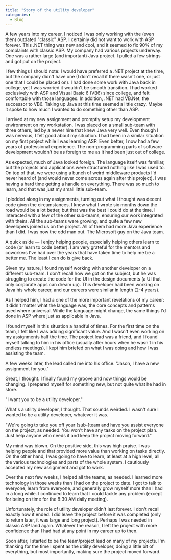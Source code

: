 ```yaml
---
title: "Story of the utility developer"
categories:
  - Blog
---
```



A few years into my career, I noticed I was only working with the (even then) outdated "classic" ASP. I certainly did not want to work with ASP forever. This .NET thing was new and cool, and it seemed to fix 90% of my complaints with classic ASP. My company had various projects underway. One was a rather large (and important) Java project. I pulled a few strings and got put on the project.

I few things I should note: I would have preferred a .NET project at the time, but the company didn't have one (I don't recall if there wasn't one, or just one that I could be placed on). I had done some work with Java back in college, yet I was worried it wouldn't be smooth transition. I had worked exclusively with ASP and Visual Basic 6 (VB6) since college, and felt comfortable with those languages. In addition, .NET had VB.Net, the successor to VB6. Taking up Java at this time seemed a little crazy. Maybe it spoke to how much I wanted to do something other than ASP.

I arrived at my new assignment and promptly setup my development environment on my workstation. I was placed on a small sub-team with three others, led by a newer hire that knew Java very well. Even though I was nervous, I felt good about my situation. I had been in a similar situation on my first project while I was learning ASP. Even better, I now had a few years of professional experience. The non-programming parts of software development wouldn't be as foreign to me as it had been just out of college.

As expected, much of Java looked foreign. The language itself was familiar, but the projects and applications were structured nothing like I was used to. On top of that, we were using a bunch of weird middleware products I'd never heard of (and would never come across again after this project). I was having a hard time getting a handle on everything. There was so much to learn, and that was just my small little sub-team.

I plodded along in my assignments, turning out what I thought was decent code given the circumstances. I knew what I wrote six months down the road would be a lot better, but that was the best I could do at the time. I interacted with a few of the other sub-teams, ensuring our work integrated with theirs. All the sub-teams were growing, and quite a few new developers joined us on the project. All of them had more Java experience than I did. I was now the odd man out. The Microsoft guy on the Java team.

A quick aside — I enjoy helping people, especially helping others learn to code (or learn to code better). I am very grateful for the mentors and coworkers I've had over the years that have taken time to help me be a better me. The least I can do is give back.

Given my nature, I found myself working with another developer on a different sub-team. I don't recall how we got on the subject, but he was struggling to create the code for the UI in the design documents (a UI that only corporate apps can dream up). This developer had been working on Java his whole career, and our careers were similar in length (2-4 years).

As I helped him, I had a one of the more important revelations of my career: It didn't matter what the language was, the core concepts and patterns used where universal. While the language might change, the same things I'd done in ASP where just as applicable in Java.

I found myself in this situation a handful of times. For the first time on the team, I felt like I was adding significant value. And I wasn't even working on my assignments half the time. The project lead was a friend, and I found myself talking to him in his office (usually after hours when he wasn't in his endless meetings). I kept him briefed on what I was doing and how I was assisting the team.

A few weeks later, the lead called me into his office. "Jason, I have a new assignment for you."

Great, I thought. I finally found my groove and now things would be changing. I prepared myself for something new, but not quite what he had in store.

"I want you to be a utility developer."

What's a utility developer, I thought. That sounds weirded. I wasn't sure I wanted to be a utility developer, whatever it was.

"We're going to take you off your [sub-]team and have you assist everyone on the project, as needed. You won't have any tasks on the project plan. Just help anyone who needs it and keep the project moving forward."

My mind was blown. On the positive side, this was high praise. I was helping people and that provided more value than working on tasks directly. On the other hand, I was going to have to learn, at least at a high level, all the various technologies and parts of the whole system. I cautiously accepted my new assignment and got to work.

Over the next few weeks, I helped all the teams, as needed. I learned more technology in those weeks than I had on the project to date. I got to talk to everyone, learn from everyone, and generally grow myself more than I had in a long while. I continued to learn that I could tackle any problem (except for being on time for the 8:30 AM daily meeting).

Unfortunately, the role of utility developer didn't last forever. I don't recall exactly how it ended. I did leave the project before it was completed (only to return later, it was large and long project). Perhaps I was needed in classic ASP land again. Whatever the reason, I left the project with more confidence than I had had at any point in my career up to then.

Soon after, I started to be the team/project lead on many of my projects. I'm thanking for the time I spent as the utility developer, doing a little bit of everything, but most importantly, making sure the project moved forward.